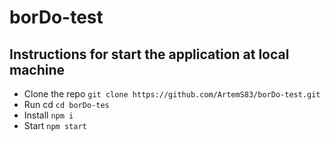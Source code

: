 # borDo-test

## Instructions for start the application at local machine

* Clone the repo  `git clone https://github.com/ArtemS83/borDo-test.git`
* Run cd  `cd borDo-tes`
* Install `npm i`
* Start `npm start`
